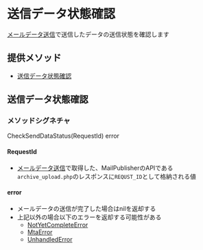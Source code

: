 # 送信データ状態確認
[メールデータ送信](documents/send_datas.md)で送信したデータの送信状態を確認します

## 提供メソッド
- [送信データ状態確認](#送信データ状態確認)

## 送信データ状態確認

### メソッドシグネチャ
CheckSendDataStatus(RequestId) error

#### RequestId
- [メールデータ送信](./send_datas.md)で取得した、MailPublisherのAPIである`archive_upload.php`のレスポンスに`REQUST_ID`として格納される値

#### error
- メールデータの送信が完了した場合はnilを返却する
- 上記以外の場合以下のエラーを返却する可能性がある
    + [NotYetCompleteError](./not_yet_complete_error.md)
    + [MtaError](./mta_error.md)
    + [UnhandledError](./system_error.md)
